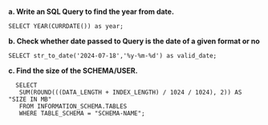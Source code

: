 **a. Write an SQL Query to find the year from date.**

```mySQL
SELECT YEAR(CURRDATE()) as year;
```

**b. Check whether date passed to Query is the date of a given format or no**

```mySQL
SELECT str_to_date('2024-07-18','%y-%m-%d') as valid_date;
```

**c. Find the size of the SCHEMA/USER.**

```mySQL
  SELECT
   SUM(ROUND(((DATA_LENGTH + INDEX_LENGTH) / 1024 / 1024), 2)) AS "SIZE IN MB"
   FROM INFORMATION_SCHEMA.TABLES
   WHERE TABLE_SCHEMA = "SCHEMA-NAME";
```

